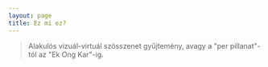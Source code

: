 ```yaml
---
layout: page
title: Ez mi ez?
---
```


>Alakulós vizuál-virtuál szösszenet gyűjtemény, avagy a "per pillanat"-tól az "Ek Ong Kar"-ig.
